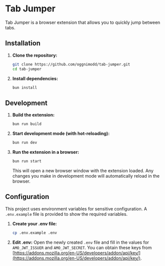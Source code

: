 # Tab Jumper

Tab Jumper is a browser extension that allows you to quickly jump between tabs.

## Installation

1.  **Clone the repository:**

    ```bash
    git clone https://github.com/oggnimodd/tab-jumper.git
    cd tab-jumper
    ```

2.  **Install dependencies:**

    ```bash
    bun install
    ```

## Development

1.  **Build the extension:**

    ```bash
    bun run build
    ```

2.  **Start development mode (with hot-reloading):**

    ```bash
    bun run dev
    ```

3.  **Run the extension in a browser:**

    ```bash
    bun run start
    ```

    This will open a new browser window with the extension loaded. Any changes you make in development mode will automatically reload in the browser.

## Configuration

This project uses environment variables for sensitive configuration. A `.env.example` file is provided to show the required variables.

1.  **Create your .env file:**

    ```bash
    cp .env.example .env
    ```

2.  **Edit .env:**
    Open the newly created `.env` file and fill in the values for `AMO_JWT_ISSUER` and `AMO_JWT_SECRET`. You can obtain these keys from [https://addons.mozilla.org/en-US/developers/addon/api/key/](https://addons.mozilla.org/en-US/developers/addon/api/key/).
